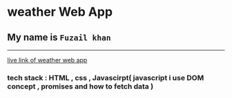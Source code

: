 # weather Web App 
## My name is `Fuzail khan`

---

[live link of weather web app](https://effervescent-granita-e5bae1.netlify.app)

### tech stack : HTML , css , Javascirpt( javascript i use DOM concept , promises and how to fetch data )